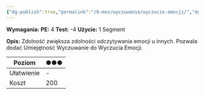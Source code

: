 ```yaml
---
{"dg-publish":true,"permalink":"/6-moc/wyczuwanie/wyczucie-emocji/","dgPassFrontmatter":true}
---
```


**Wymagania:**
**PE:** 4
**Test:** -4
**Użycie:** 1 Segment

**Opis:** Zdolność zwiększa zdolności odczytywania emocji u innych. Pozwala dodać Umiejętność Wyczuwanie do Wyczucia Emocji.

| Poziom     | ●●● |
| ---------- | --- |
| Ułatwienie | -   |
| Koszt      | 200 |